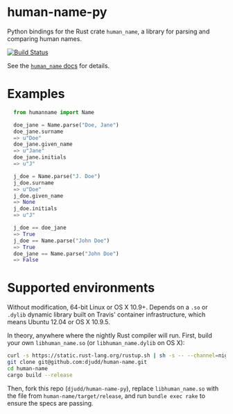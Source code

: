 # human-name-py
Python bindings for the Rust crate `human_name`, a library for parsing and comparing human names.

[![Build Status](https://travis-ci.org/djudd/human-name-py.svg?branch=master)](https://travis-ci.org/djudd/human-name-py)

See the [`human_name` docs](http://djudd.github.io/human-name) for details.

# Examples

```python
  from humanname import Name

  doe_jane = Name.parse("Doe, Jane")
  doe_jane.surname
  => u"Doe"
  doe_jane.given_name
  => u"Jane"
  doe_jane.initials
  => u"J"

  j_doe = Name.parse("J. Doe")
  j_doe.surname
  => u"Doe"
  j_doe.given_name
  => None
  j_doe.initials
  => u"J"

  j_doe == doe_jane
  => True
  j_doe == Name.parse("John Doe")
  => True
  doe_jane == Name.parse("John Doe")
  => False
```

# Supported environments

Without modification, 64-bit Linux or OS X 10.9+. Depends on a `.so` or `.dylib`
dynamic library built on Travis' container infrastructure, which means Ubuntu 12.04
or OS X 10.9.5.

In theory, anywhere where the nightly Rust compiler will run. First, build your
own `libhuman_name.so` (or `libhuman_name.dylib` on OS X):
```bash
curl -s https://static.rust-lang.org/rustup.sh | sh -s -- --channel=nightly
git clone git@github.com:djudd/human-name.git
cd human-name
cargo build --release
```

Then, fork this repo (`djudd/human-name-py`), replace `libhuman_name.so` with
the file from `human-name/target/release`, and run `bundle exec rake` to ensure
the specs are passing.
